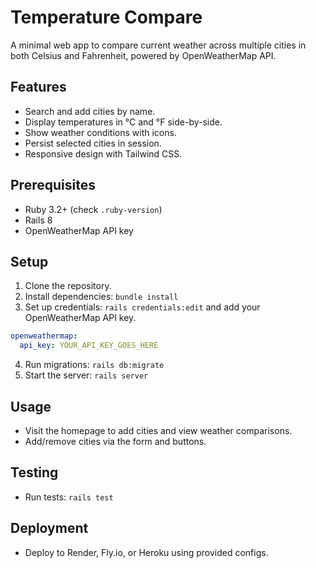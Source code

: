 # Temperature Compare

A minimal web app to compare current weather across multiple cities in both Celsius and Fahrenheit, powered by OpenWeatherMap API.

## Features
- Search and add cities by name.
- Display temperatures in °C and °F side-by-side.
- Show weather conditions with icons.
- Persist selected cities in session.
- Responsive design with Tailwind CSS.

## Prerequisites
- Ruby 3.2+ (check `.ruby-version`)
- Rails 8
- OpenWeatherMap API key

## Setup
1. Clone the repository.
2. Install dependencies: `bundle install`
3. Set up credentials: `rails credentials:edit` and add your OpenWeatherMap API key.
```yaml
openweathermap:
  api_key: YOUR_API_KEY_GOES_HERE
```
4. Run migrations: `rails db:migrate`
5. Start the server: `rails server`

## Usage
- Visit the homepage to add cities and view weather comparisons.
- Add/remove cities via the form and buttons.

## Testing
- Run tests: `rails test`

## Deployment
- Deploy to Render, Fly.io, or Heroku using provided configs.

